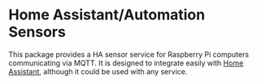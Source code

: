 Home Assistant/Automation Sensors
===

This package provides a HA sensor service for Raspberry Pi computers
communicating via MQTT.  It is designed to integrate easily with [Home
Assistant](https://home-assistant.io/), although it could be used with
any service.
